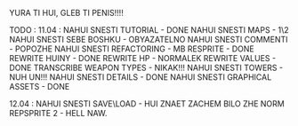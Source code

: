 YURA TI HUI, GLEB TI PENIS!!!!

TODO :
11.04 :
NAHUI SNESTI TUTORIAL - DONE
NAHUI SNESTI MAPS - 1\2
NAHUI SNESTI SEBE BOSHKU - OBYAZATELNO
NAHUI SNESTI COMMENTI - POPOZHE
NAHUI SNESTI REFACTORING - MB
RESPRITE - DONE
REWRITE HUINY - DONE
REWRITE HP - NORMALEK
REWRITE VALUES - DONE
TRANSCRIBE WEAPON TYPES - NIKAK!!!
NAHUI SNESTI TOWERS - NUH UN!!!
NAHUI SNESTI DETAILS - DONE
NAHUI SNESTI GRAPHICAL ASSETS - DONE

12.04 :
NAHUI SNESTI SAVE\LOAD - HUI ZNAET ZACHEM BILO ZHE NORM
REPSPRITE 2 - HELL NAW.

